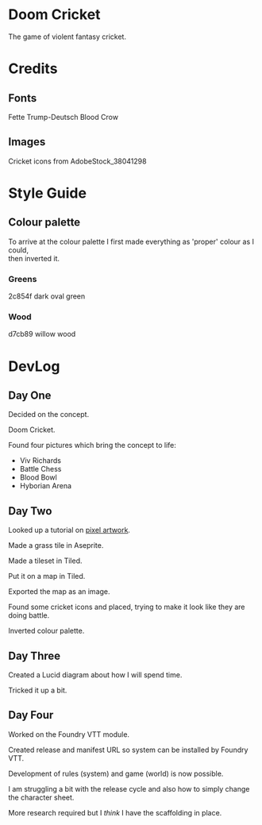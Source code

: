 # Doom Cricket
The game of violent fantasy cricket.


# Credits

## Fonts
Fette Trump-Deutsch
Blood Crow

## Images

Cricket icons from AdobeStock_38041298  



# Style Guide  

## Colour palette

To arrive at the colour palette I first made everything as 'proper' colour as I could,  
then inverted it.  

### Greens

2c854f dark oval green  

### Wood
d7cb89 willow wood  



# DevLog

## Day One

Decided on the concept.  

Doom Cricket.  

Found four pictures which bring the concept to life:  

- Viv Richards  
- Battle Chess  
- Blood Bowl  
- Hyborian Arena  

## Day Two

Looked up a tutorial on [pixel artwork](http://www.yarrninja.com/pixeltutorial/index.html).   

Made a grass tile in Aseprite.  

Made a tileset in Tiled.  

Put it on a map in Tiled.  

Exported the map as an image.  

Found some cricket icons and placed, trying to make it look like they are doing battle.    

Inverted colour palette.  


## Day Three

Created a Lucid diagram about how I will spend time.

Tricked it up  a bit.  


## Day Four  

Worked on the Foundry VTT module.  

Created release and manifest URL so system can be installed by Foundry VTT.  

Development of rules (system) and game (world) is now possible.  

I am struggling a bit with the release cycle and also how to simply change the character sheet.  

More research required but I *think* I have the scaffolding in place.  
